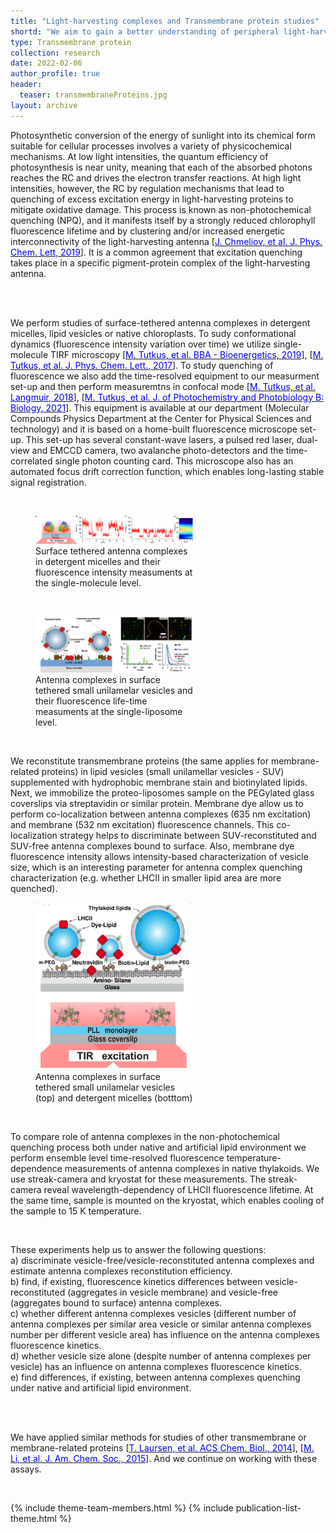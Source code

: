 ```yaml
---
title: "Light-harvesting complexes and Transmembrane protein studies"
shortd: "We aim to gain a better understanding of peripheral light-harvesting complexes' role in the non-photochemical quenching (NPQ) process. Also, we aim to understand better how the fluorescence intensity of these complexes is related with their conformational dynamcis. For these studies we employ single-molecule level fluorescenece microsocpy of detergent micelle solubilized complexes, single-liposome level fluorescence microscopy of antenna complexes' reconstited in lipid vesicles. These experiments allow us to compare role of antenna complexes' in the NPQ process both under native and artificial lipid environment. We apply similar methods (liposome reconstitution, in situ liposome size determination, single-molecule or single-liposome level fluorescnece microscopy and various bulk spectroscopy methods) for studies of other transmembrane or membrane related proteins." 
type: Transmembrane protein
collection: research
date: 2022-02-06
author_profile: true
header:
  teaser: transmembraneProteins.jpg
layout: archive
---
```


<div style="text-align: left">

Photosynthetic conversion of the energy of sunlight into its chemical form suitable for cellular processes involves a variety of physicochemical mechanisms. At low light intensities, the quantum efficiency of photosynthesis is near unity, meaning that each of the absorbed photons reaches the RC and drives the electron transfer reactions. At high light intensities, however, the RC by regulation mechanisms that lead to quenching of excess excitation energy in light-harvesting proteins to mitigate oxidative damage. This process is known as non-photochemical quenching (NPQ), and it manifests itself by a strongly reduced chlorophyll fluorescence lifetime and by clustering and/or increased energetic interconnectivity of the light-harvesting antenna [<a href="https://pubs.acs.org/doi/abs/10.1021/acs.jpclett.9b03100"><span style="color:blue">J. Chmeliov, et al. J. Phys. Chem. Lett, 2019</span></a>]. It is a common agreement that excitation quenching takes place in a specific pigment-protein complex of the light-harvesting antenna.

<br> 
<br>

We perform studies of surface-tethered antenna complexes in detergent micelles, lipid vesicles or native chloroplasts. To sudy conformational dynamics (fluorescence intensity variation over time) we utilize single-molecule TIRF microscopy [<a href="https://www.sciencedirect.com/science/article/pii/S0005272819300428"><span style="color:blue">M. Tutkus, et al. BBA - Bioenergetics, 2019</span></a>], [<a href="https://pubs.acs.org/doi/abs/10.1021/acs.jpclett.7b02634"><span style="color:blue">M. Tutkus, et al. J. Phys. Chem. Lett., 2017</span></a>]. To study quenching of fluorescence we also add the time-resolved equipment to our measurment set-up and then perform measuremtns in confocal mode [<a href="https://pubs.acs.org/doi/abs/10.1021/acs.langmuir.8b02307"><span style="color:blue">M. Tutkus, et al. Langmuir, 2018</span></a>], [<a href="https://www.sciencedirect.com/science/article/abs/pii/S101113442100052X"><span style="color:blue">M. Tutkus, et al. J. of Photochemistry and Photobiology B: Biology, 2021</span></a>]. This equipment is available at our department (Molecular Compounds Physics Department at the Center for Physical Sciences and technology) and it is based on a home-built fluorescence microscope set-up. This set-up has several constant-wave lasers, a pulsed red laser, dual-view and EMCCD camera, two avalanche photo-detectors and the time-correlated single photon counting card. This microscope also has an automated focus drift correction function, which enables long-lasting stable signal registration.

<br>

<figure style="width: 50%" class="align-center">
<img src='/images/LHCII_TIRF.png'>
<figcaption>Surface tethered antenna complexes in detergent micelles and their fluorescence intensity measuments at the single-molecule level.</figcaption>
</figure>

<br>

<figure style="width: 50%" class="align-center">
<img src='/images/LHCII_FLIM.jpg'>
<figcaption>Antenna complexes in surface tethered small unilamelar vesicles and their fluorescence life-time measuments at the single-liposome level.</figcaption>
</figure>

<br>



We reconstitute transmembrane proteins (the same applies for membrane-related proteins) in lipid vesicles (small unilamellar vesicles - SUV) supplemented with hydrophobic membrane stain and biotinylated lipids. Next, we immobilize the proteo-liposomes sample on the PEGylated glass coverslips via streptavidin or similar protein. Membrane dye allow us to perform co-localization between antenna complexes (635 nm excitation) and membrane (532 nm excitation) fluorescence channels. This co-localization strategy helps to discriminate between SUV-reconstituted and SUV-free antenna complexes bound to surface. Also, membrane dye fluorescence intensity allows intensity-based characterization of vesicle size, which is an interesting parameter for antenna complex quenching characterization (e.g. whether LHCII in smaller lipid area are more quenched).

<figure style="width: 50%" class="align-center">
<img src='/images/transmembraneProteins.jpg'>
<figcaption>Antenna complexes in surface tethered small unilamelar vesicles (top) and detergent micelles (botttom)</figcaption>
</figure>



<br>

To compare role of antenna complexes in the non-photochemical quenching process both under native and artificial lipid environment we perform ensemble level time-resolved fluorescence temperature-dependence measurements of antenna complexes in native thylakoids. We use streak-camera and kryostat for these measurements. The streak-camera reveal wavelength-dependency of LHCII fluorescence lifetime. At the same time, sample is mounted on the kryostat, which enables cooling of the sample to 15 K temperature.

<br>

These experiments help us to answer the following questions:<br>
a) discriminate vesicle-free/vesicle-reconstituted antenna complexes and estimate antenna complexes reconstitution efficiency.<br>
b) find, if existing, fluorescence kinetics differences between vesicle-reconstituted (aggregates in vesicle membrane) and vesicle-free (aggregates bound to surface) antenna complexes.<br>
c) whether different antenna complexes vesicles (different number of antenna complexes per similar area vesicle or similar antenna complexes number per different vesicle area) has influence on the antenna complexes fluorescence kinetics.<br>
d) whether vesicle size alone (despite number of antenna complexes per vesicle) has an influence on antenna complexes fluorescence kinetics.<br>
e) find differences, if existing, between antenna complexes quenching under native and artificial lipid environment.

<br>
<br>

We have applied similar methods for studies of other transmembrane or membrane-related proteins [<a href="https://pubs.acs.org/doi/abs/10.1021/cb400708v"><span style="color:blue">T. Laursen, et al. ACS Chem. Biol., 2014</span></a>], [<a href="https://pubs.acs.org/doi/full/10.1021/jacs.5b08798"><span style="color:blue">M. Li, et al. J. Am. Chem. Soc., 2015</span></a>]. And we continue on working with these assays.
<br>


</div>
<br>

<!---| Resourse | Description | Link |
| --- | --- | --- |
| Twitter | #singlephotonmicroscope (hashtag on twitter) | <a href="https://twitter.com/hashtag/singlephotonmicroscopy?src=hashtag_click"><span style="color:blue">here</span></a> |--->

<!---<h2> Videos: </h2>
<video width="480" height="320" controls="controls" class="align-center">
<source src="/videos/VicidominiG_SIF_2020_max_compression.mp4" type="video/mp4">
</video>--->

{% include theme-team-members.html %}
{% include publication-list-theme.html %}

